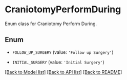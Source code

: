 # CraniotomyPerformDuring

Enum class for Craniotomy Perform During.

## Enum

* `FOLLOW_UP_SURGERY` (value: `'Follow up Surgery'`)

* `INITIAL_SURGERY` (value: `'Initial Surgery'`)

[[Back to Model list]](../README.md#documentation-for-models) [[Back to API list]](../README.md#documentation-for-api-endpoints) [[Back to README]](../README.md)


